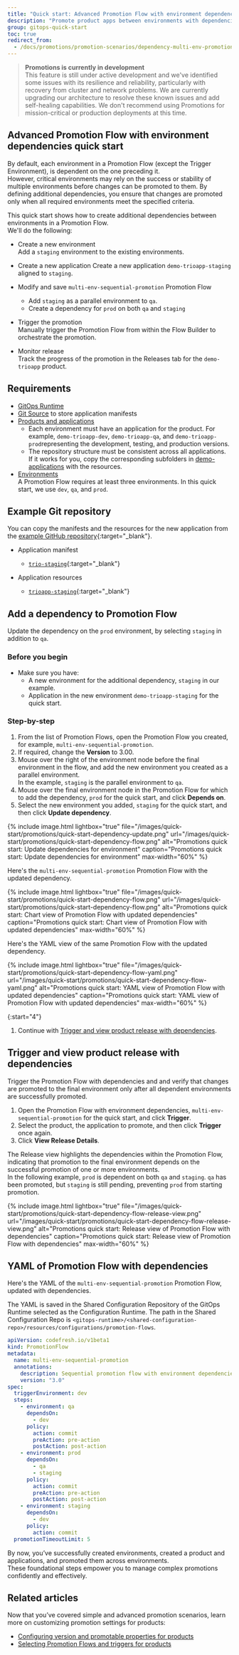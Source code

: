 ```yaml
---
title: "Quick start: Advanced Promotion Flow with environment dependencies"
description: "Promote product apps between environments with dependencies"
group: gitops-quick-start
toc: true
redirect_from:
  - /docs/promotions/promotion-scenarios/dependency-multi-env-promotion/
---
```


>**Promotions is currently in development**  
This feature is still under active development and we've identified some issues with its resilience and reliability, particularly with recovery from cluster and network problems. We are currently upgrading our architecture to resolve these known issues and add self-healing capabilities.
We don't recommend using Promotions for mission-critical or production deployments at this time.

## Advanced Promotion Flow with environment dependencies quick start

By default, each environment in a Promotion Flow (except the Trigger Environment), is dependent on the one preceding it.  
However, critical environments may rely on the success or stability of multiple environments before changes can be promoted to them. By defining additional dependencies, you ensure that changes are promoted only when all required environments meet the specified criteria.

This quick start shows how to create additional dependencies between environments in a Promotion Flow.  
We'll do the following:
* Create a new environment   
  Add a `staging` environment to the existing environments.  


* Create a new application
  Create a new application `demo-trioapp-staging` aligned to `staging`.  

 
* Modify and save `multi-env-sequential-promotion` Promotion Flow  
  * Add `staging` as a parallel environment to `qa`.
  * Create a dependency for `prod` on both `qa` and `staging` 
 
* Trigger the promotion  
  Manually trigger the Promotion Flow from within the Flow Builder to orchestrate the promotion.

* Monitor release  
  Track the progress of the promotion in the Releases tab for the `demo-trioapp` product.

## Requirements

* [GitOps Runtime]({{site.baseurl}}/docs/gitops-quick-start/quick-start-install-runtime/)
* [Git Source]({{site.baseurl}}/docs/gitops-quick-start/quick-start-configure-runtime/#add-git-source-to-runtime) to store application manifests
* [Products and applications]({{site.baseurl}}/docs/gitops-quick-start/create-app-ui/)  
    * Each environment must have an application for the product. For example, `demo-trioapp-dev`, `demo-trioapp-qa`, and `demo-trioapp-prod`representing the development, testing, and production versions.  
    * The repository structure must be consistent across all applications.   
    If it works for you, copy the corresponding subfolders in [demo-applications](https://github.com/codefresh-sandbox/codefresh-quickstart-demo/tree/main/demo-applications) with the resources.
* [Environments]({{site.baseurl}}/docs/gitops-quick-start/quick-start-gitops-environments/)  
  A Promotion Flow requires at least three environments.
  In this quick start, we use `dev`, `qa`, and `prod`.





## Example Git repository

You can copy the manifests and the resources for the new application from the [example GitHub repository](https://github.com/codefresh-sandbox/codefresh-quickstart-demo){:target="\_blank"}.

* Application manifest
  * [`trio-staging`](https://github.com/codefresh-sandbox/codefresh-quickstart-demo/tree/main/argocd-app-manifests/trio-staging){:target="\_blank"}

* Application resources
  * [`trioapp-staging`](https://github.com/codefresh-sandbox/codefresh-quickstart-demo/tree/main/demo-applications/trioapp-staging){:target="\_blank"}



## Add a dependency to Promotion Flow
Update the dependency on the `prod` environment, by selecting `staging` in addition to `qa`.

### Before you begin
* Make sure you have: 
  * A new environment for the additional dependency, `staging` in our example. 
  * Application in the new environment 
    `demo-trioapp-staging` for the quick start. 


### Step-by-step
1. From the list of Promotion Flows, open the Promotion Flow you created, for example, `multi-env-sequential-promotion`.
1. If required, change the **Version** to 3.00.
1. Mouse over the right of the environment node before the final environment in the flow, and add the new environment you created as a parallel environment.  
  In the example, `staging` is the parallel environment to `qa`.  
1. Mouse over the final environment node in the Promotion Flow for which to add the dependency, `prod` for the quick start, and click **Depends on**.  
1. Select the new environment you added, `staging` for the quick start, and then click **Update dependency**.

{% include 
image.html 
lightbox="true" 
file="/images/quick-start/promotions/quick-start-dependency-update.png" 
url="/images/quick-start/promotions/quick-start-dependency-flow.png"
alt="Promotions quick start: Update dependencies for environment" 
caption="Promotions quick start: Update dependencies for environment"
max-width="60%"
%}


Here's the `multi-env-sequential-promotion` Promotion Flow with the updated dependency.

{% include 
image.html 
lightbox="true" 
file="/images/quick-start/promotions/quick-start-dependency-flow.png" 
url="/images/quick-start/promotions/quick-start-dependency-flow.png"
alt="Promotions quick start: Chart view of Promotion Flow with updated dependencies" 
caption="Promotions quick start: Chart view of Promotion Flow with updated dependencies"
max-width="60%"
%}

Here's the YAML view of the same Promotion Flow with the updated dependency.

{% include 
image.html 
lightbox="true" 
file="/images/quick-start/promotions/quick-start-dependency-flow-yaml.png" 
url="/images/quick-start/promotions/quick-start-dependency-flow-yaml.png"
alt="Promotions quick start: YAML view of Promotion Flow with updated dependencies" 
caption="Promotions quick start: YAML view of Promotion Flow with updated dependencies"
max-width="60%"
%}

{:start="4"}
1. Continue with [Trigger and view product release with dependencies](#trigger-and-view-product-release-with-dependencies).

## Trigger and view product release with dependencies
Trigger the Promotion Flow with dependencies and and verify that changes are promoted to the final environment only after all dependent environments are successfully promoted.

1. Open the Promotion Flow with environment dependencies, `multi-env-sequential-promotion` for the quick start, and click **Trigger**.
1. Select the product, the application to promote, and then click **Trigger** once again. 
1. Click **View Release Details**.

The Release view highlights the dependencies within the Promotion Flow, indicating that promotion to the final environment depends on the successful promotion of one or more environments.  
In the following example, `prod` is dependent on both `qa` and `staging`. `qa` has been promoted, but `staging` is still pending, preventing `prod` from starting promotion.


{% include 
image.html 
lightbox="true" 
file="/images/quick-start/promotions/quick-start-dependency-flow-release-view.png" 
url="/images/quick-start/promotions/quick-start-dependency-flow-release-view.png"
alt="Promotions quick start: Release view of Promotion Flow with dependencies" 
caption="Promotions quick start: Release view of Promotion Flow with dependencies"
max-width="60%"
%}

## YAML of Promotion Flow with dependencies
Here's the YAML of the `multi-env-sequential-promotion` Promotion Flow, updated with dependencies.


The YAML is saved in the Shared Configuration Repository of the GitOps Runtime selected as the Configuration Runtime.
The path in the Shared Configuration Repo is `<gitops-runtime>/<shared-configuration-repo>/resources/configurations/promotion-flows`.

```yaml
apiVersion: codefresh.io/v1beta1
kind: PromotionFlow
metadata:
  name: multi-env-sequential-promotion
  annotations:
    description: Sequential promotion flow with environment dependencies
    version: "3.0"
spec:
  triggerEnvironment: dev
  steps:
    - environment: qa
      dependsOn:
        - dev
      policy:
        action: commit
        preAction: pre-action
        postAction: post-action
    - environment: prod
      dependsOn:
        - qa
        - staging
      policy:
        action: commit
        preAction: pre-action
        postAction: post-action
    - environment: staging
      dependsOn:
        - dev
      policy:
        action: commit
  promotionTimeoutLimit: 5
```


By now, you’ve successfully created environments, created a product and applications, and promoted them across environments.  
These foundational steps empower you to manage complex promotions confidently and effectively.

## Related articles
Now that you’ve covered simple and advanced promotion scenarios, learn more on customizing promotion settings for products: 
* [Configuring version and promotable properties for products]({{site.baseurl}}/docs/products/promotion-version-properties/)  
* [Selecting Promotion Flows and triggers for products]({{site.baseurl}}/docs/products/promotion-flow-triggers/)   



 
 